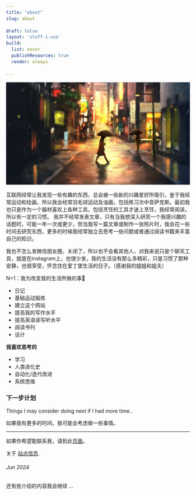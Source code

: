 ```yaml
---
title: "about"
slug: about

draft: false
layout: 'stuff-i-use'
build:
  list: never
  publishResources: true
  render: always

---
```

![f](/head-1.jpg "This is a sample image.")

互联网经常让我发现一些有趣的东西，总会被一些新的兴趣爱好所吸引，鉴于我经常运动和绘画，所以我会经常羽毛球运动及油画，包括练习次中音萨克斯。最初我也只是作为一个器材喜欢上各种工具，包括烹饪的工具才迷上烹饪，我经常阅读，所以有一定的习惯。
我并不经常发表文章，只有当我想深入研究一个我感兴趣的话题时，可能一年一次或更少，但当我写一篇文章或制作一张照片时，我会花一些时间去研究东西，更多的时候我经常独立去思考一些问题或者通过阅读书籍来丰富自己的知识。

我也不怎么发微信朋友圈，关闭了，所以也不会看其他人，对我来说只是个聊天工具，就是在instagram上，也很少发，我的生活没有那么多精彩，只是习惯了那种安静，也很享受，怀念住在爱丁堡生活的日子。（感谢我的姐姐和姐夫）

N=1：我为改变我的生活所做的事🙈

 * 日记
 * 基础运动锻炼
 * 建立这个网站
 * 提高我的写作水平
 * 提高英语读写听水平
 * 阅读书刊
 * 设计

 **我喜欢思考的**

 * 学习
 * 人类进化史
 * 自动化/迭代改进
 * 系统思维
  
  
<h3>下一步计划</h3>
<p class="sublarge">Things I may consider doing next if I had more time..</p>

如果我有更多的时间，我可能会考虑做一些事情。

<hr />

如果你希望能联系我，请到此[页面](/contact)。

关于 [站点信息](/about-this-website/).
<h6>Jun 2024</h6>
还有些介绍的内容我会继续 ...